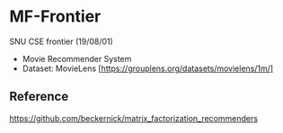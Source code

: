 # MF-Frontier
SNU CSE frontier (19/08/01)
- Movie Recommender System
- Dataset: MovieLens [https://grouplens.org/datasets/movielens/1m/]

## Reference
https://github.com/beckernick/matrix_factorization_recommenders
